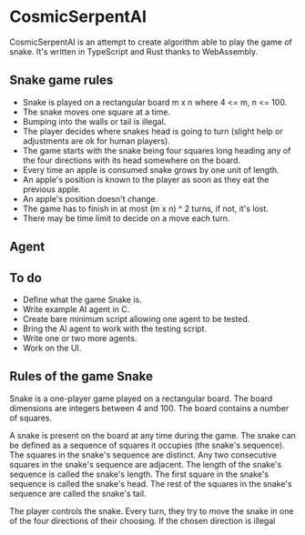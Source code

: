 # CosmicSerpentAI
 CosmicSerpentAI is an attempt to create algorithm able to play the game of snake. It's written in TypeScript and Rust thanks to WebAssembly.


## Snake game rules
- Snake is played on a rectangular board m x n where 4 <= m, n <= 100.
- The snake moves one square at a time.
- Bumping into the walls or tail is illegal.
- The player decides where snakes head is going to turn (slight help or adjustments are ok for human players).
- The game starts with the snake being four squares long heading any of the four directions with its head somewhere on the board.
- Every time an apple is consumed snake grows by one unit of length.
- An apple's position is known to the player as soon as they eat the previous apple.
- An apple's position doesn't change.
- The game has to finish in at most (m x n) ^ 2 turns, if not, it's lost.
- There may be time limit to decide on a move each turn.

## Agent 



## To do
- Define what the game Snake is.
- Write example AI agent in C.
- Create bare minimum script allowing one agent to be tested.
- Bring the AI agent to work with the testing script.
- Write one or two more agents.
- Work on the UI.

## Rules of the game Snake
Snake is a one-player game played on a rectangular board. The board dimensions are integers between 4 and 100. The board contains a number of squares.

A snake is present on the board at any time during the game. The snake can be defined as a sequence of squares it occupies (the snake's sequence). The squares in the snake's sequence are distinct. Any two consecutive squares in the snake's sequence are adjacent. The length of the snake's sequence is called the snake's length. The first square in the snake's sequence is called the snake's head. The rest of the squares in the snake's sequence are called the snake's tail.

The player controls the snake. Every turn, they try to move the snake in one of the four directions of their choosing. If the chosen direction is illegal
